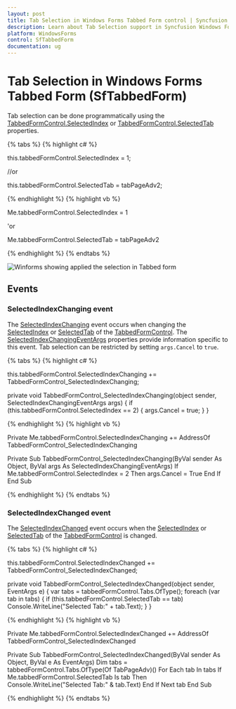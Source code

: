 ```yaml
---
layout: post
title: Tab Selection in Windows Forms Tabbed Form control | Syncfusion
description: Learn about Tab Selection support in Syncfusion Windows Forms Tabbed Form (SfTabbedForm) control and more details.
platform: WindowsForms
control: SfTabbedForm
documentation: ug
---
```


# Tab Selection in Windows Forms Tabbed Form (SfTabbedForm)

Tab selection can be done programmatically using the [TabbedFormControl.SelectedIndex](https://help.syncfusion.com/cr/windowsforms/Syncfusion.Windows.Forms.Tools.SfTabbedFormControl.html#Syncfusion_Windows_Forms_Tools_SfTabbedFormControl_SelectedIndex) or [TabbedFormControl.SelectedTab](https://help.syncfusion.com/cr/windowsforms/Syncfusion.Windows.Forms.Tools.SfTabbedFormControl.html#Syncfusion_Windows_Forms_Tools_SfTabbedFormControl_SelectedTab) properties.

{% tabs %}
{% highlight c# %}

this.tabbedFormControl.SelectedIndex = 1;

//or

this.tabbedFormControl.SelectedTab = tabPageAdv2;

{% endhighlight %}
{% highlight vb %}

Me.tabbedFormControl.SelectedIndex = 1

'or

Me.tabbedFormControl.SelectedTab = tabPageAdv2

{% endhighlight %}
{% endtabs %}

![Winforms showing applied the selection in  Tabbed form](Tab-Selection-images/Tab-Selection-images_img1.png)

## Events

### SelectedIndexChanging event 

The [SelectedIndexChanging](https://help.syncfusion.com/cr/windowsforms/Syncfusion.Windows.Forms.Tools.SelectedIndexChangingArgs.html) event occurs when changing the [SelectedIndex](https://help.syncfusion.com/cr/windowsforms/Syncfusion.Windows.Forms.Tools.SfTabbedFormControl.html#Syncfusion_Windows_Forms_Tools_SfTabbedFormControl_SelectedIndex) or [SelectedTab](https://help.syncfusion.com/cr/windowsforms/Syncfusion.Windows.Forms.Tools.SfTabbedFormControl.html#Syncfusion_Windows_Forms_Tools_SfTabbedFormControl_SelectedTab) of the [TabbedFormControl](https://help.syncfusion.com/cr/windowsforms/Syncfusion.Windows.Forms.Tools.SfTabbedForm.html#Syncfusion_Windows_Forms_Tools_SfTabbedForm_TabbedFormControl). The [SelectedIndexChangingEventArgs](https://help.syncfusion.com/cr/windowsforms/Syncfusion.Windows.Forms.Tools.SelectedIndexChangingEventArgs.html) properties provide information specific to this event. Tab selection can be restricted by setting `args.Cancel` to `true`.

{% tabs %}
{% highlight c# %}

this.tabbedFormControl.SelectedIndexChanging += TabbedFormControl_SelectedIndexChanging;

private void TabbedFormControl_SelectedIndexChanging(object sender, SelectedIndexChangingEventArgs args)
{
    if (this.tabbedFormControl.SelectedIndex == 2)
    {
        args.Cancel = true;
    }
}

{% endhighlight %}
{% highlight vb %}

Private Me.tabbedFormControl.SelectedIndexChanging += AddressOf TabbedFormControl_SelectedIndexChanging

Private Sub TabbedFormControl_SelectedIndexChanging(ByVal sender As Object, ByVal args As SelectedIndexChangingEventArgs)
	If Me.tabbedFormControl.SelectedIndex = 2 Then
		args.Cancel = True
	End If
End Sub

{% endhighlight %}
{% endtabs %}

### SelectedIndexChanged event 

The [SelectedIndexChanged](https://help.syncfusion.com/cr/windowsforms/Syncfusion.Windows.Forms.Tools.SelectedIndexChangingArgs.html) event occurs when the [SelectedIndex](https://help.syncfusion.com/cr/windowsforms/Syncfusion.Windows.Forms.Tools.SfTabbedFormControl.html#Syncfusion_Windows_Forms_Tools_SfTabbedFormControl_SelectedIndex) or [SelectedTab](https://help.syncfusion.com/cr/windowsforms/Syncfusion.Windows.Forms.Tools.SfTabbedFormControl.html#Syncfusion_Windows_Forms_Tools_SfTabbedFormControl_SelectedTab) of the [TabbedFormControl](https://help.syncfusion.com/cr/windowsforms/Syncfusion.Windows.Forms.Tools.SfTabbedForm.html#Syncfusion_Windows_Forms_Tools_SfTabbedForm_TabbedFormControl) is changed. 

{% tabs %}
{% highlight c# %}

this.tabbedFormControl.SelectedIndexChanged += TabbedFormControl_SelectedIndexChanged;

private void TabbedFormControl_SelectedIndexChanged(object sender, EventArgs e)
{
    var tabs = tabbedFormControl.Tabs.OfType<TabPageAdv>();
    foreach (var tab in tabs)
    {
        if (this.tabbedFormControl.SelectedTab == tab)
            Console.WriteLine("Selected Tab:" + tab.Text);
    }
}

{% endhighlight %}
{% highlight vb %}

Private Me.tabbedFormControl.SelectedIndexChanged += AddressOf TabbedFormControl_SelectedIndexChanged

Private Sub TabbedFormControl_SelectedIndexChanged(ByVal sender As Object, ByVal e As EventArgs)
	Dim tabs = tabbedFormControl.Tabs.OfType(Of TabPageAdv)()
	For Each tab In tabs
		If Me.tabbedFormControl.SelectedTab Is tab Then
			Console.WriteLine("Selected Tab:" & tab.Text)
		End If
	Next tab
End Sub

{% endhighlight %}
{% endtabs %}

